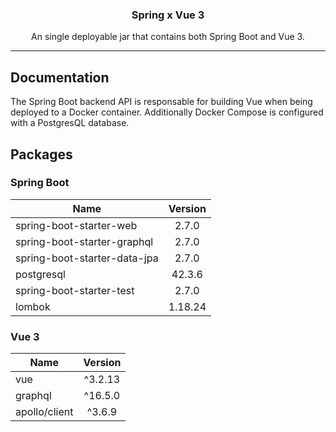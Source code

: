 <h3 align="center">
Spring x Vue 3
</h3>

<p align="center">
An single deployable jar that contains both Spring Boot and Vue 3.
</p>

<hr/>

## Documentation

The Spring Boot backend API is responsable for building Vue when being deployed to a Docker container. Additionally Docker Compose is configured with a PostgresQL database.

## Packages

### Spring Boot

| Name | Version |
| ---- | :-----: |
| spring-boot-starter-web | 2.7.0 |
| spring-boot-starter-graphql | 2.7.0 |
| spring-boot-starter-data-jpa | 2.7.0 |
| postgresql | 42.3.6 |
| spring-boot-starter-test | 2.7.0 |
| lombok | 1.18.24 |

### Vue 3

| Name | Version |
| ---- | :-----: |
| vue | ^3.2.13 |
| graphql | ^16.5.0 |
| apollo/client | ^3.6.9 |
